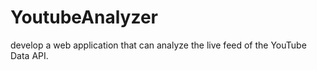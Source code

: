 # YoutubeAnalyzer
develop a web application that can analyze the live feed of the YouTube Data API.
